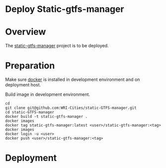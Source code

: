 # Deploy Static-gtfs-manager

# Overview

The [static-gtfs-manager](https://github.com/WRI-Cities/static-GTFS-manager) project is to be deployed.

# Preparation

Make sure [docker](docker.md) is installed in development environment and on deployment host.

Build image in development environment.
```
cd
git clone git@github.com:WRI-Cities/static-GTFS-manager.git
cd static-GTFS-manager
docker build -t static-gtfs-manager .
docker images
docker tag static-gtfs-manager:latest <user>/static-gtfs-manager:<tag>
docker images
docker login -u <user>
docker push <user>/static-gtfs-manager:<tag>
```

# Deployment
